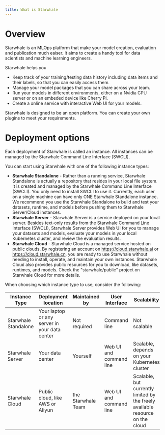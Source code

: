 ```yaml
---
title: What is Starwhale
---
```


# Overview

Starwhale is an MLOps platform that make your model creation, evaluation and publication much eaiser. It aims to create a handy tool for data scientists and machine learning engineers.

Starwhale helps you

* Keep track of your training/testing data history including data items and their labels, so that you can easily access them.
* Manage your model packages that you can share across your team.
* Run your models in different environments, either on a Nvidia GPU server or on an embeded device like Cherry Pi.
* Create a online service with interactive Web UI for your models.

Starwhale is designed to be an open platform. You can create your own plugins to meet your requirements.

# Deployment options

Each deployment of Starwhale is called an instance. All instances can be managed by the Starwhale Command Line Interface (SWCLI).

You can start using Starwhale with one of the following instance types:

* **Starwhale Standalone** - Rather than a running service, Starwhale Standalone is actually a repository that resides in your local file system. It is created and managed by the Starwhale Command Line Interface (SWCLI). You only need to install SWCLI to use it. Currently, each user on a single machine can have only ONE Starwhale Standalone instance. We recommend you use the Starwhale Standalone to build and test your datasets, runtime, and models before pushing them to Starwhale Server/Cloud instances.
* **Starwhale Server** - Starwhale Server is a service deployed on your local server. Besides text-only results from the Starwhale Command Line Interface (SWCLI), Starwhale Server provides Web UI for you to manage your datasets and models, evaluate your models in your local Kubernetes cluster, and review the evaluation results.
* **Starwhale Cloud** - Starwhale Cloud is a managed service hosted on public clouds. By registering an account on <https://cloud.starwhale.ai> or <https://cloud.starwhale.cn>, you are ready to use Starwhale without needing to install, operate, and maintain your own instances. Starwhale Cloud also provides public resources for you to download, like datasets, runtimes, and models. Check the "starwhale/public" project on Starwhale Cloud for more details.

When choosing which instance type to use, consider the following:

| Instance Type | Deployment location | Maintained by | User Interface | Scalability |
| ------------- | ------------- |  ------------- |  ------------- | ------------- |
| Starwhale Standalone | Your laptop or any server in your data center | Not required | Command line | Not scalable |
| Starwhale Server | Your data center | Yourself | Web UI and command line | Scalable, depends on your Kubernetes cluster |
| Starwhale Cloud | Public cloud, like AWS or Aliyun | the Starwhale Team  |Web UI and command line | Scalable, but currently limited by the freely available resource on the cloud |
